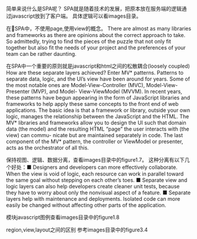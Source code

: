 简单来说什么是SPA呢？
SPA就是随着技术的发展，把原本放在服务端的逻辑通过javascript放到了客户端。
具体逻辑可以看images目录。

在SPA中，不使用page,使用view的概念。
There are almost as many libraries and frameworks as there are opinions about the correct approach to take. So admittedly, trying to find the pieces of the puzzle that not only fit together but also fit the needs of your project and the preferences of your team can be rather daunting.

在SPA中一个重要的原则就是javascript和html之间的松散耦合(loosely coupled)
How are these separate layers achieved? Enter MV* patterns. Patterns to separate data, logic, and the UI’s view have been around for years. Some of the most notable ones are Model-View-Controller (MVC), Model-View-Presenter (MVP), and Model- View-ViewModel (MVVM). In recent years, these patterns have begun appearing in the form of JavaScript libraries and frameworks to help apply these same concepts to the front end of web applications. The basic idea is that a framework or library, outside your own logic, manages the relationship between the JavaScript and the HTML. The MV* libraries and frameworks allow you to design the UI such that domain data (the model) and the resulting HTML “page” the user interacts with (the view) can commu- nicate but are maintained separately in code. The last component of the MV* pattern, the controller or ViewModel or presenter, acts as the orchestrator of all this.

保持视图、逻辑、数据分离，查看images目录中的figure1.7。 这种分离有以下几个好处：■ Designers and developers can more effectively collaborate. When the view is void of logic, each resource can work in parallel toward the same goal without stepping on each other’s toes.
■ Separate view and logic layers can also help developers create cleaner unit tests, because they have to worry about only the nonvisual aspect of a feature.
■ Separate layers help with maintenance and deployments. Isolated code can more easily be changed without affecting other parts of the application.

模块javascript图例查看images目录中的figure1.8

region,view,layout之间的区别 参考images目录中的figure3.4